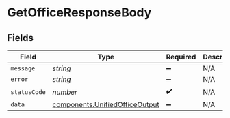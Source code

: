 # GetOfficeResponseBody


## Fields

| Field                                                                            | Type                                                                             | Required                                                                         | Description                                                                      |
| -------------------------------------------------------------------------------- | -------------------------------------------------------------------------------- | -------------------------------------------------------------------------------- | -------------------------------------------------------------------------------- |
| `message`                                                                        | *string*                                                                         | :heavy_minus_sign:                                                               | N/A                                                                              |
| `error`                                                                          | *string*                                                                         | :heavy_minus_sign:                                                               | N/A                                                                              |
| `statusCode`                                                                     | *number*                                                                         | :heavy_check_mark:                                                               | N/A                                                                              |
| `data`                                                                           | [components.UnifiedOfficeOutput](../../models/components/unifiedofficeoutput.md) | :heavy_minus_sign:                                                               | N/A                                                                              |